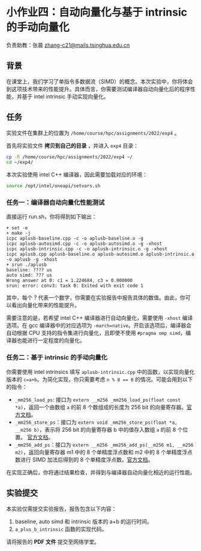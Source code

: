 # 小作业四：自动向量化与基于 intrinsic 的手动向量化

负责助教：张晨 zhang-c21@mails.tsinghua.edu.cn

## 背景

在课堂上，我们学习了单指令多数据流（SIMD）的概念。本次实验中，你将体会到这项技术带来的性能提升。具体而言，你需要测试编译器自动向量化后的程序性能，并基于 intel intrinsic 手动实现向量化。

## 任务

实验文件在集群上的位置为 `/home/course/hpc/assignments/2022/exp4` 。

首先将实验文件 **拷贝到自己的目录** ，并进入 `exp4` 目录：

```bash
cp -R /home/course/hpc/assignments/2022/exp4 ~/
cd ~/exp4/
```

本次实验使用 intel C++ 编译器，因此需要加载对应的环境：

```bash
source /opt/intel/oneapi/setvars.sh
```

### 任务一：编译器自动向量化性能测试

直接运行 run.sh，你将得到如下输出：

```text
+ set -e
+ make -j
icpc aplusb-baseline.cpp -c -o aplusb-baseline.o -g
icpc aplusb-autosimd.cpp -c -o aplusb-autosimd.o -g -xhost
icpc aplusb-intrinsic.cpp -c -o aplusb-intrinsic.o -g -xhost
icpc aplusb.cpp aplusb-baseline.o aplusb-autosimd.o aplusb-intrinsic.o -o aplusb -g -xhost
+ srun ./aplusb
baseline: ???? us
auto simd: ??? us
Wrong answer at 0: c1 = 1.224684, c3 = 0.000000
srun: error: conv3: task 0: Exited with exit code 1
```

其中，每个 ? 代表一个数字，你需要在实验报告中报告具体的数值。由此，你可以看出向量化带来的性能提升。

需要注意的是，若希望 intel C++ 编译器进行自动向量化，需要使用 `-xhost` 编译选项。在 gcc 编译器中的对应选项为 `-march=native`。开启该选项后，编译器会自动根据 CPU 支持的指令集进行向量化，且即使不使用 `#pragma omp simd`，编译器也能进行一定程度的向量化。

### 任务二：基于 intrinsic 的手动向量化

你需要使用 intel intrinsics 填写 `aplusb-intrinsic.cpp` 中的函数，以实现向量化版本的 `c=a+b`。为简化实现，你只需要考虑 `n % 8 == 0` 的情况。可能会用到以下的指令：

* `_mm256_load_ps`: 接口为 `extern __m256 _mm256_load_ps(float const *a)`，返回一个由数组 `a` 的前 8 个数组成的长度为 256 bit 的向量寄存器。[官方文档](https://www.intel.com/content/www/us/en/develop/documentation/cpp-compiler-developer-guide-and-reference/top/compiler-reference/intrinsics/intrinsics-for-intel-advanced-vector-extensions/intrinsics-for-load-and-store-operations-1/mm256-load-ps.html?wapkw=_mm256_load_ps)。
* `_mm256_store_ps`：接口为 `extern void _mm256_store_ps(float *a, __m256 b)`，表示将 256 bit 的向量寄存器 b 中的值存入数组 `a` 的前 8 个位置。 [官方文档](https://www.intel.com/content/www/us/en/develop/documentation/cpp-compiler-developer-guide-and-reference/top/compiler-reference/intrinsics/intrinsics-for-intel-advanced-vector-extensions/intrinsics-for-load-and-store-operations-1/mm256-store-ps.html)。
* `_mm256_add_ps`：接口为 `extern __m256 _mm256_add_ps(__m256 m1, __m256 m2)`，返回向量寄存器 m1 中的 8 个单精度浮点数和 m2 中的 8 个单精度浮点数进行 SIMD 加法后得到的 8 个单精度浮点数。[官方文档](https://www.intel.com/content/www/us/en/develop/documentation/cpp-compiler-developer-guide-and-reference/top/compiler-reference/intrinsics/intrinsics-for-intel-advanced-vector-extensions/intrinsics-for-arithmetic-operations-3/mm256-add-ps.html)。

在实现正确后，你将通过结果检查，并得到与编译器自动向量化相近的运行性能。 


## 实验提交

本实验仅需提交实验报告，报告包含以下内容：

1. baseline, auto simd 和 intrinsic 版本的 a+b 的运行时间。
2. `a_plus_b_intrinsic` 函数的实现代码。

请将报告的 **PDF 文件** 提交至网络学堂。
